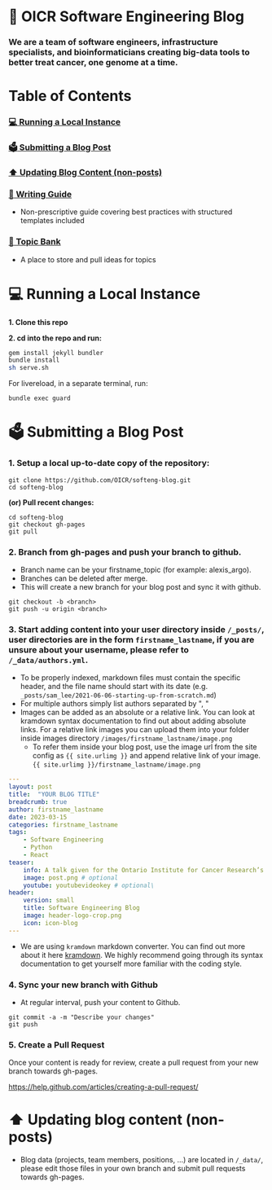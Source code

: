 # :newspaper: OICR Software Engineering Blog

### **We are a team of software engineers, infrastructure specialists, and bioinformaticians creating big-data tools to better treat cancer, one genome at a time.**

# Table of Contents

### [:computer: Running a Local Instance](#computer-running-a-local-instance)
### [:ballot_box: Submitting a Blog Post](#ballot_box-submitting-a-blog-post)
### [:arrow_up: Updating Blog Content (non-posts)](#arrow_up-updating-blog-content-non-posts)
### [:memo: Writing Guide](writing_guide.md)
- Non-prescriptive guide covering best practices with structured templates included
### [:bank: Topic Bank](https://docs.google.com/spreadsheets/d/1DpQTHxzmoiRsZAbVWEqD_FN9pUhOC_0cVLudeGFhjbk/edit?usp=sharing)
- A place to store and pull ideas for topics

# :computer: Running a Local Instance

**1. Clone this repo**

**2. cd into the repo and run:**

```bash
gem install jekyll bundler
bundle install
sh serve.sh
```

For livereload, in a separate terminal, run:

```
bundle exec guard
```

# :ballot_box: Submitting a Blog Post

### **1. Setup a local up-to-date copy of the repository:**
```
git clone https://github.com/OICR/softeng-blog.git
cd softeng-blog
```

**(or) Pull recent changes:**
```
cd softeng-blog
git checkout gh-pages
git pull
```

### **2. Branch from gh-pages and push your branch to github.**

- Branch name can be your firstname_topic (for example: alexis_argo). 
- Branches can be deleted after merge.
- This will create a new branch for your blog post and sync it with github.

```
git checkout -b <branch>
git push -u origin <branch>
```

### **3. Start adding content into your user directory inside `/_posts/`, user directories are in the form `firstname_lastname`, if you are unsure about your username, please refer to `/_data/authors.yml`.**

- To be properly indexed, markdown files must contain the specific header, and the file name should start with its date (e.g. `_posts/sam_lee/2021-06-06-starting-up-from-scratch.md`)
- For multiple authors simply list authors separated by ", "
- Images can be added as an absolute or a relative link. You can look at kramdown syntax documentation to find out about adding absolute links. For a relative link images you can upload them into your folder inside images directory `/images/firstname_lastname/image.png`
    -  To refer them inside your blog post, use the image url from the site config as `{{ site.urlimg }}` and append relative link of your image. `{{ site.urlimg }}/firstname_lastname/image.png`

```yml
---
layout: post
title:  "YOUR BLOG TITLE"
breadcrumb: true
author: firstname_lastname
date: 2023-03-15
categories: firstname_lastname
tags:
    - Software Engineering
    - Python
    - React
teaser:
    info: A talk given for the Ontario Institute for Cancer Research’s software engineering club on PGMLab (Probabilistic Graphical Model Lab) and developing web applications for Celery. Javascript web technologies such as React, Redux, Immutable.js, ECMAScript 6 (ES6) are discussed...
    image: post.png # optional
    youtube: youtubevideokey # optional\
header:
    version: small
    title: Software Engineering Blog
    image: header-logo-crop.png
    icon: icon-blog
---
```

- We are using `kramdown` markdown converter. You can find out more about it here [kramdown](http://kramdown.gettalong.org). We highly recommend going through its syntax documentation
to get yourself more familiar with the coding style.

### **4. Sync your new branch with Github**

- At regular interval, push your content to Github.

```
git commit -a -m "Describe your changes"
git push
```

### **5. Create a Pull Request**

Once your content is ready for review, create a pull request from your new branch towards gh-pages.

https://help.github.com/articles/creating-a-pull-request/

# :arrow_up: Updating blog content (non-posts)

- Blog data (projects, team members, positions, ...) are located in `/_data/`, please edit those files in your own branch and submit pull requests towards gh-pages.
